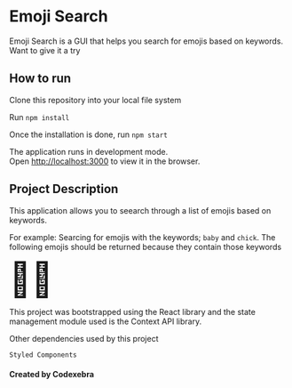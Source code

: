 # <b>Emoji Search</b>
Emoji Search is a GUI that helps you search for emojis based on keywords. Want to give it a try

## <b>How to run</b>

Clone this repository into your local file system 

Run `npm install`

Once the installation is done, run `npm start`

The application runs in development mode.\
Open [http://localhost:3000](http://localhost:3000) to view it in the browser.

## **Project Description**

This application allows you to seearch through a list of emojis based on keywords.

For example: Searcing for emojis with the keywords;
`baby` and `chick`. The following emojis should be returned because they contain those keywords

<span style="font-size: 60px">🐤🐥</span>

This project was bootstrapped using the React library and the state management module used is the Context API library.

Other dependencies used by this project

    Styled Components


#### **Created by Codexebra** 